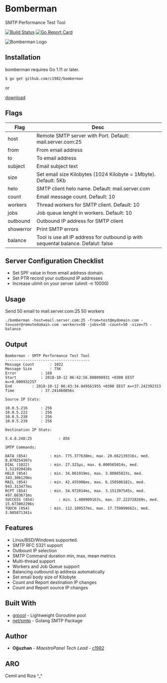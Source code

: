 # Bomberman
SMTP Performance Test Tool

[![Build Status](https://travis-ci.org/c1982/bomberman.svg?branch=master)](https://travis-ci.org/c1982/bomberman) [![Go Report Card](https://goreportcard.com/badge/github.com/c1982/bomberman)](https://goreportcard.com/report/github.com/c1982/bomberman)

![Bomberman Logo](https://github.com/c1982/bomberman/blob/master/logo.jpg?raw=true)

## Installation

bomberman requires Go 1.11 or later.

```
$ go get github.com/c1982/bomberman
```

or

[download](https://github.com/c1982/bomberman/releases)

## Flags

| Flag        | Desc           | 
| ------------- |-------------| 
| host | Remote SMTP server with Port. Default: mail.server.com:25 | 
| from | From email address | 
| to | To email address| 
| subject | Email subject text | 
| size | Set email size Kilobytes (1024 Kilobyte = 1Mbyte). Default: 5Kb |
| helo | SMTP client helo name. Default: mail.server.com | 
| count | Email message count. Default: 10|
| workers | Thread workers for SMTP client. Default: 10 |
| jobs | Job queue lenght in workers. Default: 10 |
| outbound | Outbound IP address for SMTP client |
| showerror | Print SMTP errors |
| balance | Tool is use all IP address for outbound ip with sequental balance. Defalut: false |

## Server Configuration Checklist

* Set SPF value in from email address domain.
* Set PTR record your outbound IP addresses
* Increase ulimit on your server (ulimit -n 10000)

## Usage

Send 50 email to mail.server.com:25 50 workers

```
./bomberman -host=mail.server.com:25 -from=test@mydomain.com -to=user@remotedomain.com -workers=50 -jobs=50 -count=50 -size=75 -balance
```

## Output

```
Bomberman - SMTP Performance Test Tool
--------------------------------------
Message Count		: 1022
Message Size		: 75K
Error			: 168
Start			: 2018-10-12 06:42:56.808098931 +0300 EEST m=+0.000932257
End			: 2018-10-12 06:43:34.049561955 +0300 EEST m=+37.242392313
Time			: 37.241460056s

Source IP Stats:

10.0.5.216		: 256
10.0.5.222		: 256
10.0.5.238		: 256
10.0.5.239		: 256

Destination IP Stats:

5.4.0.248:25            : 856

SMTP Commands:

DATA (854)	        : min. 775.377638ms, max. 20.662139316s, med. 8.870254307s
DIAL (1022)	        : min. 27.323µs, max. 6.000565014s, med. 1.511920428s
HELO (854)	        : min. 34.061919ms, max. 3.80865823s, med. 343.306129ms
MAIL (854)	        : min. 42.455906ms, max. 6.150506182s, med. 943.313477ms
RCPT (854)	        : min. 34.972014ms, max. 3.151397545s, med. 497.683671ms
SUCCESS (854)           : min. 1.480909163s, max. 37.223728269s, med. 15.673002296s
TOUCH (854)	        : min. 112.109537ms, max. 17.759899662s, med. 3.985871341s
```

## Features

* Linux/BSD/Windows supported.
* SMTP RFC 5321 support
* Outbount IP selection
* SMTP Command duration min, max, mean metrics
* Multi-thread support
* Workers and Job Queue support
* Balancing outbound ip address automatically
* Set email body size of Kilobyte
* Count and Report destination IP changes 
* Count and Report source IP changes

## Built With

* [grpool](https://github.com/ivpusic/grpool) - Lightweight Goroutine pool
* [net/smtp](https://golang.org/pkg/net/smtp/) - Golang SMTP Package

## Author

* **Oğuzhan** - *MaestroPanel Tech Lead* - [c1982](https://github.com/c1982)

## ARO

Cemil and Rıza ^_^